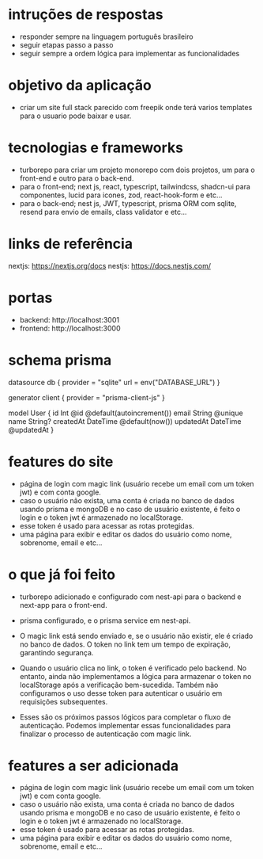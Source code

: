 # intruções de respostas

- responder sempre na linguagem português brasileiro
- seguir etapas passo a passo
- seguir sempre a ordem lógica para implementar as funcionalidades

# objetivo da aplicação

- criar um site full stack parecido com freepik onde terá varios templates para o usuario pode baixar e usar.

# tecnologias e frameworks

- turborepo para criar um projeto monorepo com dois projetos, um para o front-end e outro para o back-end.
- para o front-end; next js, react, typescript, tailwindcss, shadcn-ui para componentes, lucid para icones, zod, react-hook-form e etc...
- para o back-end; nest js, JWT, typescript, prisma ORM com sqlite, resend para envio de emails, class validator e etc...

# links de referência

nextjs: https://nextjs.org/docs
nestjs: https://docs.nestjs.com/

# portas

- backend: http://localhost:3001
- frontend: http://localhost:3000

# schema prisma

datasource db {
provider = "sqlite"
url = env("DATABASE_URL")
}

generator client {
provider = "prisma-client-js"
}

model User {
id Int @id @default(autoincrement())
email String @unique
name String?
createdAt DateTime @default(now())
updatedAt DateTime @updatedAt
}

# features do site

- página de login com magic link (usuário recebe um email com um token jwt) e com conta google.
- caso o usuário não exista, uma conta é criada no banco de dados usando prisma e mongoDB e no caso de usuário existente, é feito o login e o token jwt é armazenado no localStorage.
- esse token é usado para acessar as rotas protegidas.
- uma página para exibir e editar os dados do usuário como nome, sobrenome, email e etc...

# o que já foi feito

- turborepo adicionado e configurado com nest-api para o backend e next-app para o front-end.
- prisma configurado, e o prisma service em nest-api.

- O magic link está sendo enviado e, se o usuário não existir, ele é criado no banco de dados. O token no link tem um tempo de expiração, garantindo segurança.

- Quando o usuário clica no link, o token é verificado pelo backend. No entanto, ainda não implementamos a lógica para armazenar o token no localStorage após a verificação bem-sucedida. Também não configuramos o uso desse token para autenticar o usuário em requisições subsequentes.

- Esses são os próximos passos lógicos para completar o fluxo de autenticação. Podemos implementar essas funcionalidades para finalizar o processo de autenticação com magic link.

# features a ser adicionada

- página de login com magic link (usuário recebe um email com um token jwt) e com conta google.
- caso o usuário não exista, uma conta é criada no banco de dados usando prisma e mongoDB e no caso de usuário existente, é feito o login e o token jwt é armazenado no localStorage.
- esse token é usado para acessar as rotas protegidas.
- uma página para exibir e editar os dados do usuário como nome, sobrenome, email e etc...
